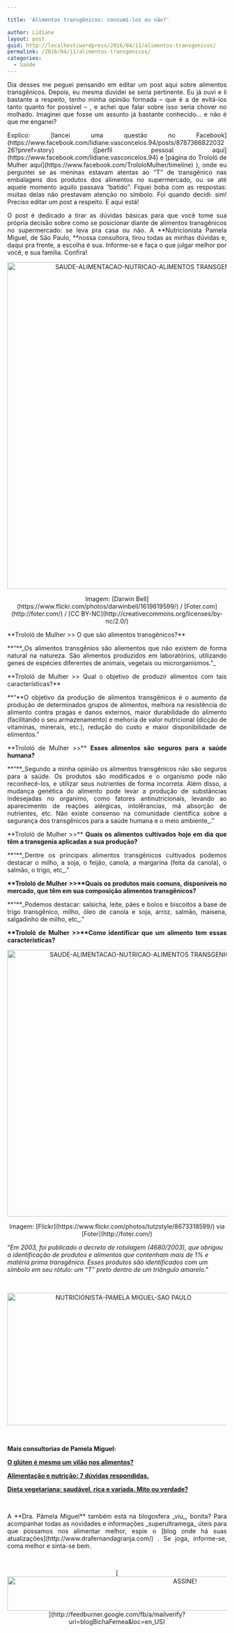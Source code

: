 ```yaml
---

title: 'Alimentos transgênicos: consumí-los ou não?'

author: Lidiane
layout: post
guid: http://localhost/wordpress/2016/04/11/alimentos-transgenicos/
permalink: /2016/04/11/alimentos-transgenicos/
categories:
  - Saúde
---
```

<p align="justify">
  Dia desses me peguei pensando em editar um post aqui sobre alimentos transgênicos. Depois, eu mesma duvidei se seria pertinente. Eu já ouvi e li bastante a respeito, tenho minha opinião formada – que é a de evitá-los tanto quanto for possível – , e achei que falar sobre isso seria chover no molhado. Imaginei que fosse um assunto já bastante conhecido… e não é que me enganei?
</p>

<p align="justify">
  Explico: [lancei uma questão no Facebook](https://www.facebook.com/lidiane.vasconcelos.94/posts/878736682203226?pnref=story)  ([perfil pessoal aqui](https://www.facebook.com/lidiane.vasconcelos.94)  e [página do Trololó de Mulher aqui](https://www.facebook.com/TrololoMulher/timeline) ), onde eu perguntei se as meninas estavam atentas ao &#8220;T&#8221; de transgênico nas embalagens dos produtos dos alimentos no supermercado, ou se até aquele momento aquilo passava “batido”. Fiquei boba com as respostas: muitas delas não prestavam atenção no símbolo. Foi quando decidi: sim! Preciso editar um post a respeito. E aqui está!
</p>

<p align="justify">
  O post é dedicado a tirar as dúvidas básicas para que você tome sua própria decisão sobre como se posicionar diante de alimentos transgênicos no supermercado: se leva pra casa ou não. A **Nutricionista Pamela Miguel, de São Paulo, **nossa consultora, tirou todas as minhas dúvidas e, daqui pra frente, a escolha é sua. Informe-se e faça o que julgar melhor por você, e sua família. Confira!
</p>

<p align="center">
  <a href="http://www.belezacorpoecia.com/blog/wp-content/uploads/2015/11/SAUDE-ALIMENTACAO-NUTRICAO-ALIMENTOS-TRANSGENICOS2.jpg"><img class="alignnone size-full wp-image-387" src="http://www.belezacorpoecia.com/blog/wp-content/uploads/2015/11/SAUDE-ALIMENTACAO-NUTRICAO-ALIMENTOS-TRANSGENICOS2.jpg" alt="SAUDE-ALIMENTACAO-NUTRICAO-ALIMENTOS TRANSGENICOS[2]" width="657" height="750" /></a>
</p>

<p align="center">
  Imagem: [Darwin Bell](https://www.flickr.com/photos/darwinbell/1619819599/)  / [Foter.com](http://foter.com/)  / [CC BY-NC](http://creativecommons.org/licenses/by-nc/2.0/) 
</p>

<p align="justify">
  **Trololó de Mulher >> O que são alimentos transgênicos?**
</p>

<p align="justify">
  **“**_Os alimentos transgênios são aliementos que não existem de forma natural na natureza. São alimentos produzidos em laboratórios, utilizando genes de espécies diferentes de animais, vegetais ou microrganismos.”_
</p>

<p align="justify">
  **Trololó de Mulher >> Qual o objetivo de produzir alimentos com tais características?**
</p>

<p align="justify">
  **“**O objetivo da produção de alimentos transgênicos é o aumento da produção de determinados grupos de alimentos, melhora na resistência do alimento contra pragas e danos externos, maior durabilidade do alimento (facilitando o seu armazenamento) e mehoria de valor nutricional (dicção de vitaminas, minerais, etc.), redução do custo e maior disponibilidade de elimentos.”
</p>

<p align="justify">
  **Trololó de Mulher >>** <b>Esses alimentos são seguros para a saúde humana?</b>
</p>

<p align="justify">
  **“**_Segundo a minha opinião os alimentos transgênicos não são seguros para a saúde. Os produtos são modificados e o organismo pode não reconhecê-los, e utilizar seus nutrientes de forma incorreta. Além disso, a mudança genética do alimento pode levar a produção de substâncias indesejadas no organimo, como fatores antinutricionais, levando ao aparecimento de reações alérgicas, intolêrancias, má absorção de nutrientes, etc. Não existe consenso na comunidade científica sobre a segurança dos transgênicos para a saúde humana e o meio ambiente_.”
</p>

<p align="justify">
  **Trololó de Mulher >>** <b>Quais os alimentos cultivados hoje em dia que têm a transgenia aplicadas a sua produção?</b>
</p>

<p align="justify">
  **“**_Dentre os principais alimentos transgênicos cultivados podemos destacar o milho, a soja, o feijão, canola, a margarina (feita da canola), o salmão, o trigo, etc_.”
</p>

<p align="justify">
  <b>**Trololó de Mulher >>**Quais os produtos mais comuns, disponíveis no mercado, que têm em sua composição alimentos transgênicos?</b>
</p>

<p align="justify">
  **“**_Podemos destacar: salsicha, leite, pães e bolos e biscoitos a base de trigo transgênico, milho, óleo de canola e soja, arroz, salmão, maisena, salgadinho de milho, etc_.”
</p>

<p align="justify">
  <b>**Trololó de Mulher >>**Como identificar que um alimento tem essas características?</b>
</p>

<p align="center">
  <a href="http://www.belezacorpoecia.com/blog/wp-content/uploads/2015/11/SAUDE-ALIMENTACAO-NUTRICAO-ALIMENTOS-TRANSGENICOS.jpg"><img class="alignnone size-full wp-image-386" src="http://www.belezacorpoecia.com/blog/wp-content/uploads/2015/11/SAUDE-ALIMENTACAO-NUTRICAO-ALIMENTOS-TRANSGENICOS.jpg" alt="SAUDE-ALIMENTACAO-NUTRICAO-ALIMENTOS TRANSGENICOS" width="612" height="612" /></a>
</p>

<p align="center">
  Imagem: [Flickr](https://www.flickr.com/photos/tutzstyle/8673318599/)  via [Foter](http://foter.com/) 
</p>

“_Em 2003, foi publicado o decreto de rotulagem (4680/2003), que obrigou a identificação de produtos e alimentos que contenham mais de 1% e matéria prima transgênica. Esses produtos são identificados com um símbolo em seu rótulo: um “T” preto dentro de um triângulo amarelo_.”

&nbsp;

<p align="center">
  <a href="http://www.belezacorpoecia.com/blog/wp-content/uploads/2014/12/NUTRICIONISTA-PAMELA-MIGUEL-SAO-PAULO.png"><img class="alignnone size-full wp-image-279" src="http://www.belezacorpoecia.com/blog/wp-content/uploads/2014/12/NUTRICIONISTA-PAMELA-MIGUEL-SAO-PAULO.png" alt="NUTRICIONISTA-PAMELA MIGUEL-SAO PAULO" width="518" height="304" /></a>
</p>

&nbsp;

**Mais consultorias de Pamela Miguel:**

[**O glúten é mesmo um vilão nos alimentos?**](http://www.belezacorpoecia.com/gluten/) 

[**Alimentação e nutrição: 7 dúvidas respondidas.**](http://www.belezacorpoecia.com/alimentacao-nutricao-saude/) 

[**Dieta vegetariana: saudável, rica e variada. Mito ou verdade?**](http://www.trololodemulher.com.br/2015/05/26/dieta-vegetariana/) 

&nbsp;

<p style="text-align: justify;">
  A **Dra. Pâmela Miguel** também está na blogosfera _viu_, bonita? Para acompanhar todas as novidades e informações _superultramega_ úteis para que possamos nos alimentar melhor, espie o [blog onde há suas atualizações](http://www.drafernandagranja.com/) . Se joga, informe-se, coma melhor e sinta-se bem.
</p>

&nbsp;

<p align="center">
  [<img class="alignnone size-full wp-image-10439" src="http://www.trololodemulher.com.br/blog/wp-content/uploads/2014/09/ASSINE.png" alt="ASSINE!" width="800" height="78" />](http://feedburner.google.com/fb/a/mailverify?uri=blogBichaFemea&loc=en_US) 
</p>

&nbsp;

&nbsp;